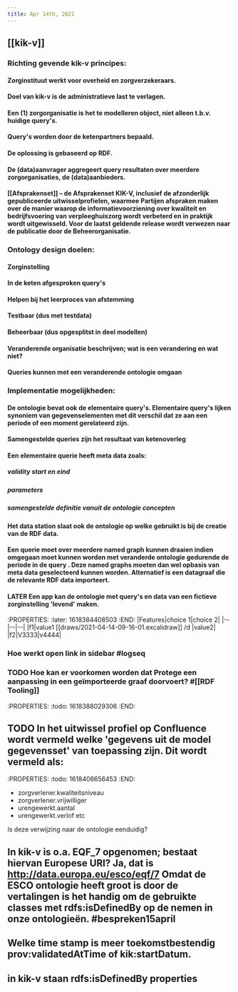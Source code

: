 ```yaml
---
title: Apr 14th, 2021
---
```


## [[kik-v]]
### Richting gevende kik-v principes:
#### Zorginstituut werkt voor overheid en zorgverzekeraars.
#### Doel van kik-v is de administratieve last te verlagen.
#### Een (1) zorgorganisatie is het te modelleren object, niet alleen t.b.v. huidige query's.
#### Query's worden door de ketenpartners bepaald.
#### De oplossing is gebaseerd op RDF.
#### De (data)aanvrager aggregeert query resultaten over meerdere zorgorganisaties, de (data)aanbieders.
#### [[Afsprakenset]] – de Afsprakenset KIK-V, inclusief de afzonderlijk gepubliceerde uitwisselprofielen, waarmee Partijen afspraken maken over de manier waarop de informatievoorziening over kwaliteit en bedrijfsvoering van verpleeghuiszorg **wordt verbeterd** en in praktijk wordt uitgewisseld. Voor de laatst geldende release wordt verwezen naar de publicatie door de Beheerorganisatie.
### Ontology design doelen:
#### Zorginstelling
#### In de keten afgesproken query's
#### Helpen bij het leerproces van afstemming
#### Testbaar (dus met testdata)
#### Beheerbaar (dus opgesplitst in deel modellen)
#### Veranderende organisatie beschrijven; wat is een verandering en wat niet?
#### Queries kunnen met een veranderende ontologie omgaan
### Implementatie mogelijkheden:
#### De ontologie bevat ook de elementaire query's. Elementaire query's lijken synoniem van gegevenselementen met dit verschil dat ze aan een periode of een moment gerelateerd zijn.
#### Samengestelde queries zijn het resultaat van ketenoverleg
#### Een elementaire querie heeft meta data zoals:
##### validity start en eind
##### parameters
##### samengestelde definitie vanuit de ontologie concepten
#### Het data station slaat ook de ontologie op welke gebruikt is bij de creatie van de RDF data.
#### Een querie moet over meerdere named graph kunnen draaien indien omgegaan moet kunnen worden met veranderde ontologie gedurende de periode in de query . Deze named graphs moeten dan wel opbasis van meta data geselecteerd kunnen worden. Alternatief is een datagraaf die de relevante RDF data importeert.
#### LATER Een app kan de ontologie met query's en data van een fictieve zorginstelling 'levend'  maken.
:PROPERTIES:
:later: 1618384408503
:END:
|Features|choice 1|choice 2|
|--|--|--|
|f1|value1 [[draws/2021-04-14-09-16-01.excalidraw]] 
/d
|value2|
|f2|V3333|v4444|
####
### Hoe werkt open link in sidebar #logseq
### TODO Hoe kan er voorkomen worden dat Protege een aanpassing in een geïmporteerde graaf doorvoert? #[[RDF Tooling]]
:PROPERTIES:
:todo: 1618388029306
:END:
###
## TODO In het uitwissel profiel op Confluence wordt vermeld welke 'gegevens uit de model gegevensset' van toepassing zijn. Dit wordt vermeld als:
:PROPERTIES:
:todo: 1618406656453
:END:
- zorgverlener.kwaliteitsniveau
- zorgverlener.vrijwilliger
- urengewerkt.aantal
- urengewerkt.verlof
etc

Is deze verwijzing naar de ontologie eenduidig?
## In kik-v is o.a. EQF_7 opgenomen; bestaat hiervan Europese URI? Ja, dat is <http://data.europa.eu/esco/eqf/7> Omdat de ESCO ontologie heeft groot is door de vertalingen is het handig om de gebruikte classes met rdfs:isDefinedBy  op de nemen in onze ontologieën. #bespreken15april
## Welke time stamp is meer toekomstbestendig prov:validatedAtTime of kik:startDatum.
## in kik-v staan rdfs:isDefinedBy properties
